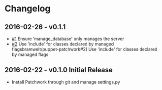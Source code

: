 # Changelog

## 2016-02-26 - v0.1.1

* [#1](https://github.com/bramwelt/puppet-patchwork/pull/1) Ensure 'manage_database' only manages the server
* [#2](https://github.com/bramwelt/puppet-patchwork/pull/2) Use 'include' for classes declared by managed flagsbramwelt/puppet-patchwork#2) Use 'include' for classes declared by managed flags

## 2016-02-22 - v0.1.0 Initial Release

* Install Patchwork through git and manage settings.py
